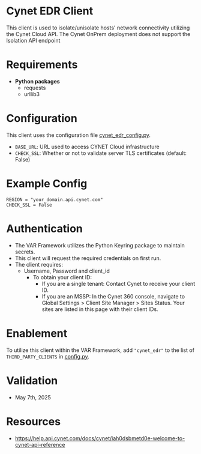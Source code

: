# Cynet EDR Client
This client is used to isolate/unisolate hosts' network connectivity utilizing the Cynet Cloud API.
The Cynet OnPrem deployment does not support the Isolation API endpoint

# Requirements
- __Python packages__
  - requests
  - urllib3

# Configuration
This client uses the configuration file [cynet_edr_config.py](cynet_edr_config.py). 
  - `BASE_URL`: URL used to access CYNET Cloud infrastructure
  - `CHECK_SSL`: Whether or not to validate server TLS certificates (default: False)
  
# Example Config
```
REGION = "your_domain.api.cynet.com"
CHECK_SSL = False
```

# Authentication
- The VAR Framework utilizes the Python Keyring package to maintain secrets. 
- This client will request the required credentials on first run. 
- The client requires:
   - Username, Password and client_id
        - To obtain your client ID:
            - If you are a single tenant: Contact Cynet to receive your client ID.
            - If you are an MSSP: In the Cynet 360 console, navigate to Global Settings > Client Site Manager > Sites Status. Your sites are listed in this page with their client IDs. 

# Enablement
To utilize this client within the VAR Framework, add `"cynet_edr"` to the list of `THIRD_PARTY_CLIENTS` in [config.py](../../config.py).

# Validation
- May 7th, 2025

# Resources
- https://help.api.cynet.com/docs/cynet/iah0dsbmetd0e-welcome-to-cynet-api-reference
